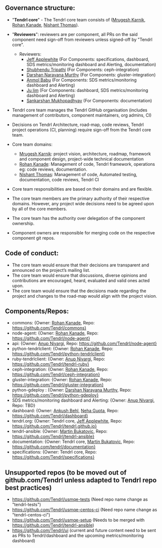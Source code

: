 ## Governance structure:
* "**Tendrl core**" - The Tendrl core team consists of ([Mrugesh Karnik](https://github.com/brainfunked), [Rohan Kanade](https://github.com/r0h4n), [Nishant Thomas](https://github.com/nthomas-redhat)).
* "**Reviewers**": reviewers are per component, all PRs on the said component need sign-off from reviewers unless signed-off by "Tendrl core".
   * Reviewers:
       * [Jeff Applewhite](https://github.com/japplewhite) (For Components: specifications, dashboard, SDS metrics/monitoring dashboard and Alerting, documentation)
       * [Shubhendu Tripathi](https://github.com/shtripat) (For Components: ceph-integration)
       * [Darshan Narayana Murthy](https://github.com/nnDarshan) (For Components: gluster-integration)
       * [Anmol Babu](https://github.com/anmolbabu) (For Components: SDS metrics/monitoring dashboard and Alerting)
       * [Ju lim](https://github.com/julienlim) (For Components: dashboard, SDS metrics/monitoring dashboard and Alerting)
       * [Sankarshan Mukhopadhyay](https://github.com/sankarshanmukhopadhyay) (For Components: documentation)

* Tendrl core team manages the Tendrl GitHub organisation (includes management of contributors, component maintainers, org admins, CI)
* Decisions on Tendrl Architecture, road-map, code reviews, Tendrl project operations (CI, planning) require sign-off from the Tendrl core team.
* Core team domains:
   * [Mrugesh Karnik](https://github.com/brainfunked): project vision, architecture, roadmap, framework and component design, project-wide technical documentation
   * [Rohan Kanade](https://github.com/r0h4n): Management of code, Tendrl framework, operations eg: code reviews, documentation.
   * [Nishant Thomas](https://github.com/nthomas-redhat): Management of code, Automated testing, documentation, code reviews, Tendrl CI
* Core team responsibilities are based on their domains and are flexible.
* The core team members are the primary authority of their respective domains. However, any project wide decisions need to be agreed upon by all of the core members.
* The core team has the authority over delegation of the component ownership.
* Component owners are responsible for merging code on the respective component git repos.

## Code of conduct:
* The core team would ensure that their decisions are transparent and announced on the project’s mailing list.
* The core team would ensure that discussions, diverse opinions and contributions are encouraged, heard, evaluated and valid ones acted upon.
* The core team would ensure that the decisions made regarding the project and changes to the road-map would align with the project vision.

## Components/Repos:
* commons: {Owner: [Rohan Kanade](https://github.com/r0h4n), Repo: https://github.com/Tendrl/commons}
* node-agent: {Owner: [Rohan Kanade](https://github.com/r0h4n), Repo: https://github.com/Tendrl/node-agent}
* api: {Owner: [Anup Nivargi](https://github.com/anivargi), Repo: https://github.com/Tendrl/node-agent}
* python-tendrlclient: {Owner: [Rohan Kanade](https://github.com/r0h4n), Repo: https://github.com/Tendrl/python-tendrlclient}
* ruby-tendrlclient: {Owner: [Anup Nivargi](https://github.com/anivargi), Repo: https://github.com/Tendrl/tendrl-ruby}
* ceph-integration: {Owner: [Rohan Kanade](https://github.com/r0h4n), Repo: https://github.com/Tendrl/ceph-integration}
* gluster-integration: {Owner: [Rohan Kanade](https://github.com/r0h4n), Repo: https://github.com/Tendrl/gluster-integration}
* python-gdeploy : {Owner: [Darshan Narayana Murthy](https://github.com/nnDarshan), Repo: https://github.com/Tendrl/python-gdeploy}
* SDS metrics/monitoring dashboard and Alerting: {Owner: [Anup Nivargi](https://github.com/anivargi), Repo: TBD}
* dashboard: {Owner: [Ankush Behl](https://github.com/cloudbehl), [Neha Gupta](https://github.com/gnehapk), Repo: https://github.com/Tendrl/dashboard}
* tendrl.org: {Owner: Tendrl core, [Jeff Applewhite](https://github.com/japplewhite), Repo: https://github.com/Tendrl/tendrl.github.io}
* tendrl-ansible: {Owner: [Martin Bukatovic](https://github.com/mbukatov), Repo: https://github.com/Tendrl/tendrl-ansible}
* documentation: {Owner: Tendrl core, [Martin Bukatovic](https://github.com/mbukatov), Repo: https://github.com/tendrl/documentation}
* specifications: {Owner: Tendrl core, Repo: https://github.com/Tendrl/specifications}

## Unsupported repos (to be moved out of github.com/Tendrl unless adapted to Tendrl repo best practices)
* https://github.com/Tendrl/usmqe-tests (Need repo name change as "tendrl-tests")
* https://github.com/Tendrl/usmqe-centos-ci (Need repo name change as "tendrl-centos-ci")
* https://github.com/Tendrl/usmqe-setup (Needs to be merged with https://github.com/Tendrl/tendrl-ansible)
* https://github.com/Tendrl/ui (current and future content need to be sent as PRs to Tendrl/dashboard and the upcoming metrics/monitoring dashboard)
